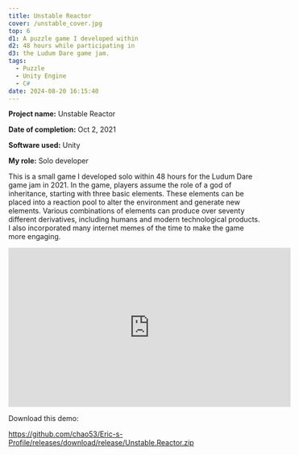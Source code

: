 ```yaml
---
title: Unstable Reactor
cover: /unstable_cover.jpg
top: 6
d1: A puzzle game I developed within 
d2: 48 hours while participating in 
d3: the Ludum Dare game jam.
tags:
  - Puzzle
  - Unity Engine
  - C#
date: 2024-08-20 16:15:40
---
```


**Project name:** Unstable Reactor

**Date of completion:**  Oct 2, 2021

**Software used:** Unity

**My role:** Solo developer



This is a small game I developed solo within 48 hours for the Ludum Dare game jam in 2021. In the game, players assume the role of a god of inheritance, starting with three basic elements. These elements can be placed into a reaction pool to alter the environment and generate new elements. Various combinations of elements can produce over seventy different derivatives, including humans and modern technological products. I also incorporated many internet memes of the time to make the game more engaging. 






<iframe width="560" height="315" src="https://www.youtube.com/embed/T6lm4H4WONw?si=suLRzsBBZc10OHJx" title="YouTube video player" frameborder="0" allow="accelerometer; autoplay; clipboard-write; encrypted-media; gyroscope; picture-in-picture; web-share" referrerpolicy="strict-origin-when-cross-origin" allowfullscreen></iframe>



Download this demo:

https://github.com/chao53/Eric-s-Profile/releases/download/release/Unstable.Reactor.zip
